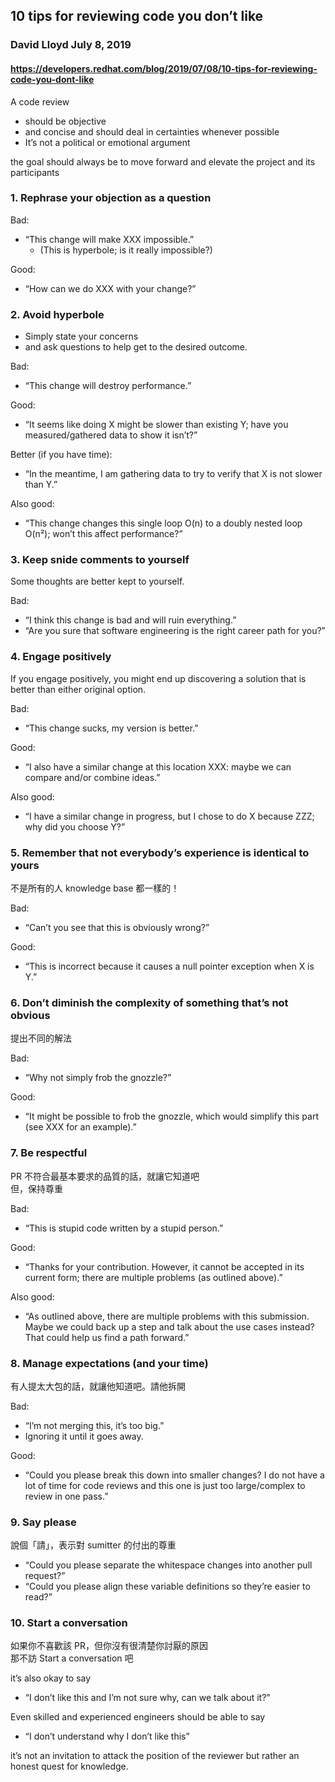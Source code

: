 ## 10 tips for reviewing code you don’t like
### David Lloyd July 8, 2019
#### https://developers.redhat.com/blog/2019/07/08/10-tips-for-reviewing-code-you-dont-like

A code review
- should be objective
- and concise and should deal in certainties whenever possible
- It’s not a political or emotional argument

the goal should always be to move forward and elevate the project and its participants

### 1. Rephrase your objection as a question

Bad:
- “This change will make XXX impossible.”
  - (This is hyperbole; is it really impossible?)

Good:
- “How can we do XXX with your change?”

### 2. Avoid hyperbole
- Simply state your concerns
- and ask questions to help get to the desired outcome.

Bad:
- “This change will destroy performance.”

Good:
- “It seems like doing X might be slower than existing Y; have you measured/gathered data to show it isn’t?”

Better (if you have time):
- “In the meantime, I am gathering data to try to verify that X is not slower than Y.”

Also good:
- “This change changes this single loop O(n) to a doubly nested loop O(n²); won’t this affect performance?”

### 3. Keep snide comments to yourself
Some thoughts are better kept to yourself.

Bad:
- “I think this change is bad and will ruin everything.”
- “Are you sure that software engineering is the right career path for you?”

### 4. Engage positively
If you engage positively, you might end up discovering a solution that is better than either original option.

Bad:
- “This change sucks, my version is better.”

Good:
- “I also have a similar change at this location XXX: maybe we can compare and/or combine ideas.”

Also good:
- “I have a similar change in progress, but I chose to do X because ZZZ; why did you choose Y?”

### 5. Remember that not everybody’s experience is identical to yours
不是所有的人 knowledge base 都一樣的！

Bad:
- “Can’t you see that this is obviously wrong?”

Good:
- “This is incorrect because it causes a null pointer exception when X is Y.”

### 6. Don’t diminish the complexity of something that’s not obvious
提出不同的解法

Bad:
- “Why not simply frob the gnozzle?”

Good:
- “It might be possible to frob the gnozzle, which would simplify this part (see XXX for an example).”

### 7. Be respectful
PR 不符合最基本要求的品質的話，就讓它知道吧  
但，保持尊重

Bad:
- “This is stupid code written by a stupid person.”

Good:
- “Thanks for your contribution. However, it cannot be accepted in its current form; there are multiple problems (as outlined above).”

Also good:
- “As outlined above, there are multiple problems with this submission.  Maybe we could back up a step and talk about the use cases instead?  That could help us find a path forward.”

### 8. Manage expectations (and your time)
有人提太大包的話，就讓他知道吧。請他拆開

Bad:
- “I’m not merging this, it’s too big.”
- Ignoring it until it goes away.

Good:
- “Could you please break this down into smaller changes? I do not have a lot of time for code reviews and this one is just too large/complex to review in one pass.”

### 9. Say please
說個「請」，表示對 sumitter 的付出的尊重

- “Could you please separate the whitespace changes into another pull request?”
- “Could you please align these variable definitions so they’re easier to read?”

### 10. Start a conversation
如果你不喜歡該 PR，但你沒有很清楚你討厭的原因  
那不訪 Start a conversation 吧  

it’s also okay to say
- “I don’t like this and I’m not sure why, can we talk about it?”

Even skilled and experienced engineers should be able to say
- “I don’t understand why I don’t like this”

it’s not an invitation to attack the position of the reviewer but rather an honest quest for knowledge.